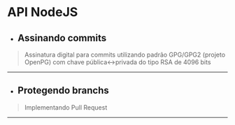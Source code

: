 # API NodeJS

* ## Assinando commits

> Assinatura digital para commits utilizando padrão GPG/GPG2 (projeto OpenPG) com chave pública<->privada do tipo RSA de 4096 bits

---

* ## Protegendo branchs

> Implementando Pull Request

---